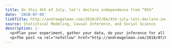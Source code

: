 ```yaml
---
title: On this 4th of July, let’s declare independence from “95%”
date: '2018-07-05'
linkTitle: http://andrewgelman.com/2018/07/04/4th-july-lets-declare-independence-95/
source: Statistical Modeling, Causal Inference, and Social Science
description: |-
  <p>Plan your experiment, gather your data, do your inference for all effects and interactions of interest. When all is said and done, accept some level of uncertainty in your conclusions: you might not be 97.5% sure that the treatment effect is positive, but that&#8217;s fine. For one thing, decisions need to be made. You were [&#8230;]</p>
  <p>The post <a rel="nofollow" href="http://andrewgelman.com/2018/07/04/4th-july-lets-declare-independence-95/">On this 4th of July, let&#8217;s declare indep
---
```

